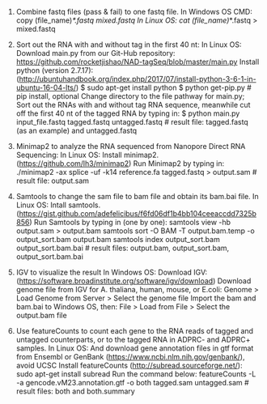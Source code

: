 1. Combine fastq files (pass & fail) to one fastq file.
In Windows OS CMD:  
    copy (file_name)_*.fastq mixed.fastq
In Linux OS: 
    cat (file_name)_*.fastq > mixed.fastq

2. Sort out the RNA with and without tag in the first 40 nt:
In Linux OS:
    Download main.py from our Git-Hub repository: https://github.com/rocketjishao/NAD-tagSeq/blob/master/main.py
    Install python (version 2.7.17): (http://ubuntuhandbook.org/index.php/2017/07/install-python-3-6-1-in-ubuntu-16-04-lts/) 
        $ sudo apt-get install python
        $ python get-pip.py # pip install, optional
    Change directory to the file pathway for main.py; 
    Sort out the RNAs with and without tag RNA sequence, meanwhile cut off the first 40 nt of the tagged RNA by typing in:
        $ python main.py input_file.fastq tagged.fastq untagged.fastq
          # result file: tagged.fastq (as an example) and untagged.fastq
        
3. Minimap2 to analyze the RNA sequenced from Nanopore Direct RNA Sequencing:
In Linux OS:
    Install minimap2. (https://github.com/lh3/minimap2)
    Run Minimap2 by typing in:
        ./minimap2 -ax splice -uf -k14 reference.fa tagged.fastq > output.sam
          # result file: output.sam

4. Samtools to change the sam file to bam file and obtain its bam.bai file.
In Linux OS:
    Intall samtools. (https://gist.github.com/adefelicibus/f6fd06df1b4bb104ceeaccdd7325b856)
    Run Samtools by typing in (one by one):
        samtools view -hb output.sam > output.bam 
        samtools sort -O BAM -T output.bam.temp -o output_sort.bam  output.bam
        samtools index output_sort.bam output_sort.bam.bai
        # result files: output.bam, output_sort.bam, output_sort.bam.bai

5. IGV to visualize the result
In Windows OS:
    Download IGV: (https://software.broadinstitute.org/software/igv/download)
    Download genome file from IGV for A. thaliana, human, mouse, or E.coli: Genome > Load Genome from Server > Select the genome file
    Import the bam and bam.bai to Windows OS, then: File > Load from File > Select the output.bam file
  
6. Use featureCounts to count each gene to the RNA reads of tagged and untagged counterparts, or to the tagged RNA in ADPRC- and ADPRC+ samples.
In Linux OS:
    And download gene annotation files in gtf format from Ensembl or GenBank (https://www.ncbi.nlm.nih.gov/genbank/), avoid UCSC
    Install featureCounts (http://subread.sourceforge.net/): sudo apt-get install subread 
    Run the command below:
        featureCounts -L -a gencode.vM23.annotation.gtf -o both tagged.sam untagged.sam
        # result files: both and both.summary
